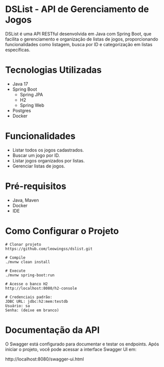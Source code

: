 # DSList - API de Gerenciamento de Jogos

DSList é uma API RESTful desenvolvida em Java com Spring Boot, que facilita o gerenciamento e organização de listas de jogos, proporcionando funcionalidades como listagem, busca por ID e categorização em listas específicas.

# Tecnologias Utilizadas
- Java 17
- Spring Boot
    - Spring JPA
    - H2
    - Spring Web
- Postgres
- Docker

# Funcionalidades

- Listar todos os jogos cadastrados.
- Buscar um jogo por ID.
- Listar jogos organizados por listas.
- Gerenciar listas de jogos.

# Pré-requisitos

- Java, Maven
- Docker
- IDE 

# Como Configurar o Projeto

```
# Clonar projeto 
https://github.com/leowingss/dslist.git

# Compile 
./mvnw clean install

# Execute
./mvnw spring-boot:run

# Acesse o banco H2
http://localhost:8080/h2-console

# Credenciais padrão:
JDBC URL: jdbc:h2:mem:testdb
Usuário: sa
Senha: (deixe em branco)
```

# Documentação da API
O Swagger está configurado para documentar e testar os endpoints. Após iniciar o projeto, você pode acessar a interface Swagger UI em:

http://localhost:8080/swagger-ui.html